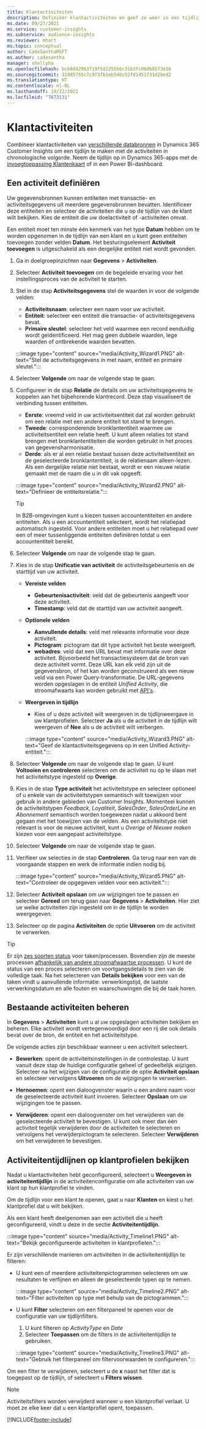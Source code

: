 ```yaml
---
title: Klantactiviteiten
description: Definieer klantactiviteiten en geef ze weer in een tijdlijn in klantprofielen.
ms.date: 09/27/2021
ms.service: customer-insights
ms.subservice: audience-insights
ms.reviewer: mhart
ms.topic: conceptual
author: CadeSanthaMSFT
ms.author: cadesantha
manager: shellyha
ms.openlocfilehash: bcb8d42963719f5d225556c31b3fc06db8573e5b
ms.sourcegitcommit: 31985755c7c973fb1eb540c52fd1451731d2bed2
ms.translationtype: HT
ms.contentlocale: nl-NL
ms.lasthandoff: 10/22/2021
ms.locfileid: "7673131"
---
```

# <a name="customer-activities"></a>Klantactiviteiten

Combineer klantactiviteiten van [verschillende databronnen](data-sources.md) in Dynamics 365 Customer Insights om een tijdlijn te maken met de activiteiten in chronologische volgorde. Neem de tijdlijn op in Dynamics 365-apps met de [invoegtoepassing Klantenkaart](customer-card-add-in.md) of in een Power BI-dashboard.

## <a name="define-an-activity"></a>Een activiteit definiëren

Uw gegevensbronnen kunnen entiteiten met transactie- en activiteitsgegevens uit meerdere gegevensbronnen bevatten. Identificeer deze entiteiten en selecteer de activiteiten die u op de tijdlijn van de klant wilt bekijken. Kies de entiteit die uw doelactiviteit of -activiteiten omvat.

Een entiteit moet ten minste één kenmerk van het type **Datum** hebben om te worden opgenomen in de tijdlijn van een klant en u kunt geen entiteiten toevoegen zonder velden **Datum**. Het besturingselement **Activiteit toevoegen** is uitgeschakeld als een dergelijke entiteit niet wordt gevonden.

1. Ga in doelgroepinzichten naar **Gegevens** > **Activiteiten**.

1. Selecteer **Activiteit toevoegen** om de begeleide ervaring voor het instellingsproces van de activiteit te starten.

1. Stel in de stap **Activiteitsgegevens** stel de waarden in voor de volgende velden:

   - **Activiteitsnaam**: selecteer een naam voor uw activiteit.
   - **Entiteit**: selecteer een entiteit die transactie- of activiteitsgegevens bevat.
   - **Primaire sleutel**: selecteer het veld waarmee een record eenduidig wordt geïdentificeerd. Het mag geen dubbele waarden, lege waarden of ontbrekende waarden bevatten.

   :::image type="content" source="media/Activity_Wizard1.PNG" alt-text="Stel de activiteitsgegevens in met naam, entiteit en primaire sleutel.":::

1. Selecteer **Volgende** om naar de volgende stap te gaan.

1. Configureer in de stap **Relatie** de details om uw activiteitsgegevens te koppelen aan het bijbehorende klantrecord. Deze stap visualiseert de verbinding tussen entiteiten.  

   - **Eerste**: vreemd veld in uw activiteitsentiteit dat zal worden gebruikt om een relatie met een andere entiteit tot stand te brengen.
   - **Tweede**: corresponderende bronklantentiteit waarmee uw activiteitsentiteit een relatie heeft. U kunt alleen relaties tot stand brengen met bronklantentiteiten die worden gebruikt in het proces van gegevensharmonisatie.
   - **Derde**: als er al een relatie bestaat tussen deze activiteitsentiteit en de geselecteerde bronklantentiteit, is de relatienaam alleen-lezen. Als een dergelijke relatie niet bestaat, wordt er een nieuwe relatie gemaakt met de naam die u in dit vak opgeeft.

   :::image type="content" source="media/Activity_Wizard2.PNG" alt-text="Definieer de entiteitsrelatie.":::

   > [!TIP]
   > In B2B-omgevingen kunt u kiezen tussen accountentiteiten en andere entiteiten. Als u een accountentiteit selecteert, wordt het relatiepad automatisch ingesteld. Voor andere entiteiten moet u het relatiepad over een of meer tussenliggende entiteiten definiëren totdat u een accountentiteit bereikt.

1. Selecteer **Volgende** om naar de volgende stap te gaan. 

1. Kies in de stap **Unificatie van activiteit** de activiteitsgebeurtenis en de starttijd van uw activiteit. 
   - **Vereiste velden**
      - **Gebeurtenisactiviteit**: veld dat de gebeurtenis aangeeft voor deze activiteit.
      - **Timestamp**: veld dat de starttijd van uw activiteit aangeeft.

   - **Optionele velden**
      - **Aanvullende details**: veld met relevante informatie voor deze activiteit.
      - **Pictogram**: pictogram dat dit type activiteit het beste weergeeft.
      - **webadres**: veld dat een URL bevat met informatie over deze activiteit. Bijvoorbeeld het transactiesysteem dat de bron van deze activiteit vormt. Deze URL kan elk veld zijn uit de gegevensbron, of het kan worden geconstrueerd als een nieuw veld via een Power Query-transformatie. De URL-gegevens worden opgeslagen in de entiteit *Unified Activity*, die stroomafwaarts kan worden gebruikt met [API's](apis.md).

   - **Weergeven in tijdlijn**
      - Kies of u deze activiteit wilt weergeven in de tijdlijnweergave in uw klantprofielen. Selecteer **Ja** als u de activiteit in de tijdlijn wilt weergeven of **Nee** als u de activiteit wilt verbergen.

      :::image type="content" source="media/Activity_Wizard3.PNG" alt-text="Geef de klantactiviteitsgegevens op in een Unified Activity-entiteit.":::

1. Selecteer **Volgende** om naar de volgende stap te gaan. U kunt **Voltooien en controleren** selecteren om de activiteit nu op te slaan met het activiteitstype ingesteld op **Overige**. 

1. Kies in de stap **Type activiteit** het activiteitstype en selecteer optioneel of u enkele van de activiteitstypen semantisch wilt toewijzen voor gebruik in andere gebieden van Customer Insights. Momenteel kunnen de activiteitstypen *Feedback*, *Loyaliteit*, *SalesOrder*, *SalesOrderLine* en *Abonnement* semantisch worden toegewezen nadat u akkoord bent gegaan met het toewijzen van de velden. Als een activiteitstype niet relevant is voor de nieuwe activiteit, kunt u *Overige* of *Nieuwe maken* kiezen voor een aangepast activiteitstype.

1. Selecteer **Volgende** om naar de volgende stap te gaan. 

1. Verifieer uw selecties in de stap **Controleren**. Ga terug naar een van de voorgaande stappen en werk de informatie indien nodig bij.

   :::image type="content" source="media/Activity_Wizard5.PNG" alt-text="Controleer de opgegeven velden voor een activiteit.":::
   
1. Selecteer **Activiteit opslaan** om uw wijzigingen toe te passen en selecteer **Gereed** om terug gaan naar **Gegevens** > **Activiteiten**. Hier ziet ue welke activiteiten zijn ingesteld om in de tijdlijn te worden weergegeven. 

1. Selecteer op de pagina **Activiteiten** de optie **Uitvoeren** om de activiteit te verwerken. 

> [!TIP]
> Er zijn [zes soorten status](system.md#status-types) voor taken/processen. Bovendien zijn de meeste processen [afhankelijk van andere stroomafwaartse processen](system.md#refresh-policies). U kunt de status van een proces selecteren om voortgangsdetails te zien van de volledige taak. Na het selecteren van **Details bekijken** voor een van de taken vindt u aanvullende informatie: verwerkingstijd, de laatste verwerkingsdatum en alle fouten en waarschuwingen die bij de taak horen.


## <a name="manage-existing-activities"></a>Bestaande activiteiten beheren

In **Gegevens** > **Activiteiten** kunt u al uw opgeslagen activiteiten bekijken en beheren. Elke activiteit wordt vertegenwoordigd door een rij die ook details bevat over de bron, de entiteit en het activiteitstype.

De volgende acties zijn beschikbaar wanneer u een activiteit selecteert. 

- **Bewerken**: opent de activiteitsinstellingen in de controlestap. U kunt vanuit deze stap de huidige configuratie geheel of gedeeltelijk wijzigen. Selecteer na het wijzigen van de configuratie de optie **Activiteit opslaan** en selecteer vervolgens **Uitvoeren** om de wijzigingen te verwerken.

- **Hernoemen**: opent een dialoogvenster waarin u een andere naam voor de geselecteerde activiteit kunt invoeren. Selecteer **Opslaan** om uw wijzigingen toe te passen.

- **Verwijderen**: opent een dialoogvenster om het verwijderen van de geselecteerde activiteit te bevestigen. U kunt ook meer dan één activiteit tegelijk verwijderen door de activiteiten te selecteren en vervolgens het verwijderpictogram te selecteren. Selecteer **Verwijderen** om het verwijderen te bevestigen.

## <a name="view-activity-timelines-on-customer-profiles"></a>Activiteitentijdlijnen op klantprofielen bekijken

Nadat u klantactiviteiten hebt geconfigureerd, selecteert u **Weergeven in activiteitentijdlijn** in de activiteitenconfiguratie om alle activiteiten van uw klant op hun klantprofiel te vinden.

Om de tijdlijn voor een klant te openen, gaat u naar **Klanten** en kiest u het klantprofiel dat u wilt bekijken.

Als een klant heeft deelgenomen aan een activiteit die u heeft geconfigureerd, vindt u deze in de sectie **Activiteitentijdlijn**.

:::image type="content" source="media/Activity_Timeline1.PNG" alt-text="Bekijk geconfigureerde activiteiten in klantprofielen.":::

Er zijn verschillende manieren om activiteiten in de activiteitentijdlijn te filteren:

- U kunt een of meerdere activiteitenpictogrammen selecteren om uw resultaten te verfijnen en alleen de geselecteerde typen op te nemen.

  :::image type="content" source="media/Activity_Timeline2.PNG" alt-text="Filter activiteiten op type met behulp van de pictogrammen.":::

- U kunt **Filter** selecteren om een filterpaneel te openen voor de configuratie van uw tijdlijnfilters.

   1. U kunt filteren op *ActivityType* en *Date*
   1. Selecteer **Toepassen** om de filters in de activiteitentijdlijn te gebruiken.

   :::image type="content" source="media/Activity_Timeline3.PNG" alt-text="Gebruik het filterpaneel om filtervoorwaarden te configureren.":::

Om een filter te verwijderen, selecteert u de **x** naast het filter dat is toegepast op de tijdlijn, of selecteert u **Filters wissen**.


> [!NOTE]
> Activiteitsfilters worden verwijderd wanneer u een klantprofiel verlaat. U moet ze elke keer dat u een klantprofiel opent, toepassen.

[!INCLUDE[footer-include](../includes/footer-banner.md)]
